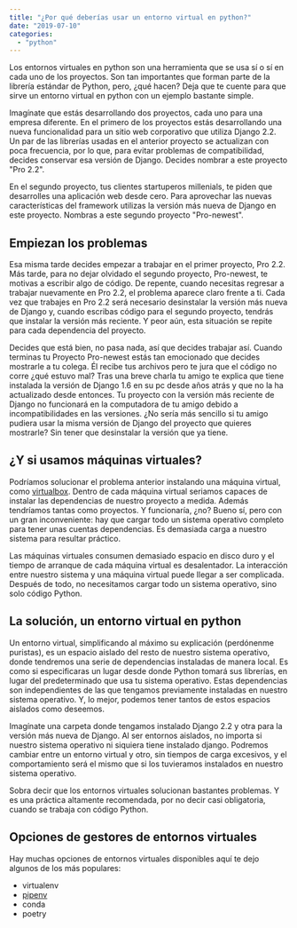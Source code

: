 ```yaml
---
title: "¿Por qué deberías usar un entorno virtual en python?"
date: "2019-07-10"
categories: 
  - "python"
---
```


Los entornos virtuales en python son una herramienta que se usa sí o sí en cada uno de los proyectos. Son tan importantes que forman parte de la librería estándar de Python, pero, ¿qué hacen? Deja que te cuente para que sirve un entorno virtual en python con un ejemplo bastante simple.

Imagínate que estás desarrollando dos proyectos, cada uno para una empresa diferente. En el primero de los proyectos estás desarrollando una nueva funcionalidad para un sitio web corporativo que utiliza Django 2.2. Un par de las librerías usadas en el anterior proyecto se actualizan con poca frecuencia, por lo que, para evitar problemas de compatibilidad, decides conservar esa versión de Django. Decides nombrar a este proyecto "Pro 2.2".

En el segundo proyecto, tus clientes startuperos millenials, te piden que desarrolles una aplicación web desde cero. Para aprovechar las nuevas características del framework utilizas la versión más nueva de Django en este proyecto. Nombras a este segundo proyecto "Pro-newest".

## Empiezan los problemas

Esa misma tarde decides empezar a trabajar en el primer proyecto, Pro 2.2. Más tarde, para no dejar olvidado el segundo proyecto, Pro-newest, te motivas a escribir algo de código. De repente, cuando necesitas regresar a trabajar nuevamente en Pro 2.2, el problema aparece claro frente a ti. Cada vez que trabajes en Pro 2.2 será necesario desinstalar la versión más nueva de Django y, cuando escribas código para el segundo proyecto, tendrás que instalar la versión más reciente. Y peor aún, esta situación se repite para cada dependencia del proyecto.

Decides que está bien, no pasa nada, así que decides trabajar así. Cuando terminas tu Proyecto Pro-newest estás tan emocionado que decides mostrarle a tu colega. Él recibe tus archivos pero te jura que el código no corre ¿qué estuvo mal? Tras una breve charla tu amigo te explica que tiene instalada la versión de Django 1.6 en su pc desde años atrás y que no la ha actualizado desde entonces. Tu proyecto con la versión más reciente de Django no funcionará en la computadora de tu amigo debido a incompatibilidades en las versiones. ¿No sería más sencillo si tu amigo pudiera usar la misma versión de Django del proyecto que quieres mostrarle? Sin tener que desinstalar la versión que ya tiene.

## ¿Y si usamos máquinas virtuales?

Podríamos solucionar el problema anterior instalando una máquina virtual, como [virtualbox](https://www.virtualbox.org/). Dentro de cada máquina virtual seriamos capaces de instalar las dependencias de nuestro proyecto a medida. Además tendríamos tantas como proyectos. Y funcionaría, ¿no? Bueno sí, pero con un gran inconveniente: hay que cargar todo un sistema operativo completo para tener unas cuentas dependencias. Es demasiada carga a nuestro sistema para resultar práctico.

Las máquinas virtuales consumen demasiado espacio en disco duro y el tiempo de arranque de cada máquina virtual es desalentador. La interacción entre nuestro sistema y una máquina virtual puede llegar a ser complicada. Después de todo, no necesitamos cargar todo un sistema operativo, sino solo código Python.

## La solución, un entorno virtual en python

Un entorno virtual, simplificando al máximo su explicación (perdónenme puristas), es un espacio aislado del resto de nuestro sistema operativo, donde tendremos una serie de dependencias instaladas de manera local. Es como si especificaras un lugar desde donde Python tomará sus librerías, en lugar del predeterminado que usa tu sistema operativo. Estas dependencias son independientes de las que tengamos previamente instaladas en nuestro sistema operativo. Y, lo mejor, podemos tener tantos de estos espacios aislados como deseemos.

Imagínate una carpeta donde tengamos instalado Django 2.2 y otra para la versión más nueva de Django. Al ser entornos aislados, no importa si nuestro sistema operativo ni siquiera tiene instalado django. Podremos cambiar entre un entorno virtual y otro, sin tiempos de carga excesivos, y el comportamiento será el mismo que si los tuvieramos instalados en nuestro sistema operativo.

Sobra decir que los entornos virtuales solucionan bastantes problemas. Y es una práctica altamente recomendada, por no decir casi obligatoria, cuando se trabaja con código Python.

## Opciones de gestores de entornos virtuales

Hay muchas opciones de entornos virtuales disponibles aquí te dejo algunos de los más populares:

- virtualenv
- [pipenv](https://coffeebytes.dev/pipenv-administrador-de-entornos-virtuales/)
- conda
- poetry
